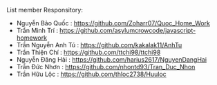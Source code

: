 List member Responsitory:

- Nguyễn Bảo Quốc :     https://github.com/Zoharr07/Quoc_Home_Work
- Trần Minh Trí :	    https://github.com/asylumcrowcode/javascript-homework
- Trần Nguyễn Anh Tú :  https://github.com/kakalak11/AnhTu
- Trần Thiện Chí :      https://github.com/ttchi98/ttchi98
- Nguyễn Đăng Hải :     https://github.com/harius2617/NguyenDangHai
- Trần Đức Nhơn :       https://github.com/nhontd93/Tran_Duc_Nhon
- Trần Hữu Lộc :        https://github.com/thloc2738/Huuloc